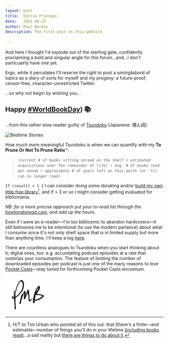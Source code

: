 ```yaml
---
layout: post
title:	Editio Princeps
date:	2021-04-23
author:	Paul Berens
description: The first post on this website

---
```


And here I thought I'd explode out of the starting gate, confidently proclaiming a bold and singular angle for this forum...and...I don't particualrly have one yet.

Ergo, while it percolates I'll reserve the right to post a smörgåsbord of topics as a diary of sorts for myself and my progeny: a future-proof, censor-free, character-unrestricted Twitter.

...so why not begin by wishing you...

## Happy <a href="https://twitter.com/hashtag/WorldBookDay" target="_blank">#WorldBookDay</a>) 📚

...from this rather slow reader guilty of <a href="https://www.google.com/search?q=Tsundoku" target="_blank">Tsundoku</a> (Japanese: 積ん読).

<img src="https://media.newyorker.com/photos/5cf04c5edbca2c0f4b0f477d/master/w_2560%2Cc_limit/CoverStory-STORY_BEK_fiction.jpg" alt="Bedtime Stories" width="50%" height="50%">

How much more meaningful Tsundoku is when we can quantify with my **To Prune Or Not To Prune Ratio**™:

> `(current # of books sitting unread on the shelf + estimated acquisitions over the remainder of life) ÷ avg. # of books read per annum ÷ approximate # of years left on this earth (or 'til can no longer read)`

`If (result) > 1 {` I can consider doing some donating and/or [build my own little free library](https://littlefreelibrary.org)[^1], and if > 3 or so I might consider getting evaluated for bibliomania.

[^1]: H/T to Tim Urban who pointed all of this out: that [there's a finite—and estimable—number of things you'll do in your lifetime <a href="https://waitbutwhy.com/2015/12/the-tail-end.html" target="_blank">(including books read)</a>...a sad reality but <a href="https://twitter.com/maxjoseph/status/1121086199983157250" target="_blank">there are things to do about it</a>.

*NB: for a more precise approach put your to-read list through the <a href="https://howlongtoread.com" target="_blank">howlongtoread.com</a>, and add up the hours.*

Even if I were an e-reader—I'm too bibliosmic to abandon hardcovers—it still behooves me to be *intentional* (to use the modern parlance) about what I consume since it's not only shelf space that is in limited supply but more than anything time. I'll keep a log [here](/books).

There are countless analogues to Tsundoku when you start thinking about it; digital ones, too: e.g. accumlating podcast episodes at a rate that outstrips your consumption. The feature of limiting the number of downloaded episodes per podcast is just one of the many reasons to love <a href="https://www.pocketcasts.com/" target="_blank">Pocket Casts</a>—stay tuned for forthcoming Pocket Casts encomium.

![initials](/assets/images/initials.pmb.png)